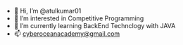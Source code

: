 - 👋 Hi, I’m @atulkumar01
- 👀 I’m interested in Competitive Programming
- 🌱 I’m currently learning BackEnd Technclogy with JAVA
- 📫 cyberoceanacademy@gmail.com

<!---
atulkumar01/atulkumar01 is a ✨ special ✨ repository because its `README.md` (this file) appears on your GitHub profile.
You can click the Preview link to take a look at your changes.
--->

